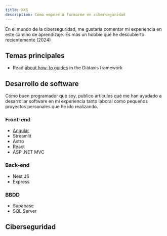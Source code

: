 ```yaml
---
title: XXS
description: Cómo empezé a formarme en ciberseguridad
---
```


En el mundo de la ciberseguridad, me gustaría comentar mi experiencia en este camino de aprendizaje.
Es más un hobbie qué he descubierto recientemente (2024)

## Temas principales

- Read [about how-to guides](https://diataxis.fr/how-to-guides/) in the Diátaxis framework

## Desarrollo de software
Cómo buen programador qué soy, publico artículos qué me han ayudado a desarrollar software en mi experiencia tanto laboral como pequeños proyectos personales que he ido realizando.


### Front-end
- <a href="/angular/inicio">Angular</a> 
- Streamlit
- Astro
- React
- ASP .NET MVC

### Back-end
- Nest JS
- Express

### BBDD
- Supabase
- SQL Server

## Ciberseguridad



